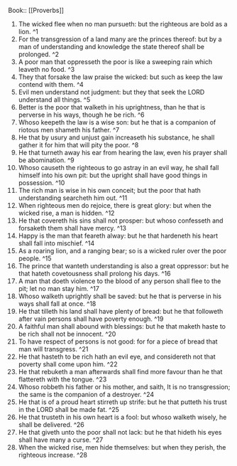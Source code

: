  Book:: [[Proverbs]]
 1. The wicked flee when no man pursueth: but the righteous are bold as a lion. ^1
 2. For the transgression of a land many are the princes thereof: but by a man of understanding and knowledge the state thereof shall be prolonged. ^2
 3. A poor man that oppresseth the poor is like a sweeping rain which leaveth no food. ^3
 4. They that forsake the law praise the wicked: but such as keep the law contend with them. ^4
 5. Evil men understand not judgment: but they that seek the LORD understand all things. ^5
 6. Better is the poor that walketh in his uprightness, than he that is perverse in his ways, though he be rich. ^6
 7. Whoso keepeth the law is a wise son: but he that is a companion of riotous men shameth his father. ^7
 8. He that by usury and unjust gain increaseth his substance, he shall gather it for him that will pity the poor. ^8
 9. He that turneth away his ear from hearing the law, even his prayer shall be abomination. ^9
 10. Whoso causeth the righteous to go astray in an evil way, he shall fall himself into his own pit: but the upright shall have good things in possession. ^10
 11. The rich man is wise in his own conceit; but the poor that hath understanding searcheth him out. ^11
 12. When righteous men do rejoice, there is great glory: but when the wicked rise, a man is hidden. ^12
 13. He that covereth his sins shall not prosper: but whoso confesseth and forsaketh them shall have mercy. ^13
 14. Happy is the man that feareth alway: but he that hardeneth his heart shall fall into mischief. ^14
 15. As a roaring lion, and a ranging bear; so is a wicked ruler over the poor people. ^15
 16. The prince that wanteth understanding is also a great oppressor: but he that hateth covetousness shall prolong his days. ^16
 17. A man that doeth violence to the blood of any person shall flee to the pit; let no man stay him. ^17
 18. Whoso walketh uprightly shall be saved: but he that is perverse in his ways shall fall at once. ^18
 19. He that tilleth his land shall have plenty of bread: but he that followeth after vain persons shall have poverty enough. ^19
 20. A faithful man shall abound with blessings: but he that maketh haste to be rich shall not be innocent. ^20
 21. To have respect of persons is not good: for for a piece of bread that man will transgress. ^21
 22. He that hasteth to be rich hath an evil eye, and considereth not that poverty shall come upon him. ^22
 23. He that rebuketh a man afterwards shall find more favour than he that flattereth with the tongue. ^23
 24. Whoso robbeth his father or his mother, and saith, It is no transgression; the same is the companion of a destroyer. ^24
 25. He that is of a proud heart stirreth up strife: but he that putteth his trust in the LORD shall be made fat. ^25
 26. He that trusteth in his own heart is a fool: but whoso walketh wisely, he shall be delivered. ^26
 27. He that giveth unto the poor shall not lack: but he that hideth his eyes shall have many a curse. ^27
 28. When the wicked rise, men hide themselves: but when they perish, the righteous increase. ^28
